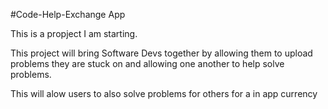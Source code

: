 #Code-Help-Exchange App


This is a propject I am starting.

This project will bring Software Devs together by allowing them to upload problems they are stuck on and allowing one another to help solve problems. 

This will alow users to also solve problems for others for a in app currency
